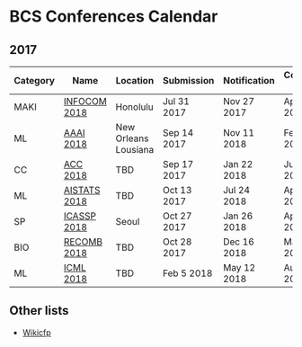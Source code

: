 # BCS Conferences Calendar

## 2017

| Category  |  Name                                                                                 |  Location	                  | Submission  | Notification     | Conference dates |
| ---       | ---                                                                                   | ---                         | ---         | ---              | ---              |
| MAKI      |[INFOCOM 2018](http://infocom2018.ieee-infocom.org/content/call-papers-main-conference)| Honolulu                    | Jul 31 2017 | Nov 27 2017      | Apr 15-19  2018  |
| ML        |[AAAI 2018](https://aaai.org/Conferences/AAAI/aaai18.php)                              | New Orleans Lousiana        | Sep 14 2017 | Nov 11 2018      | Feb 4–9  2018    |
| CC       |[ACC 2018](http://cb.csail.mit.edu/cb/recomb2017/)                                     | TBD                         | Sep 17 2017 | Jan 22 2018      | Jun 27-29 2018     |
| ML        |[AISTATS 2018](http://www.aistats.org/)                                                | TBD                         | Oct 13 2017 | Jul 24 2018      | Apr 20-22 2018   |
| SP        |[ICASSP 2018](https://2018.ieeeicassp.org/ImportantDates.asp)                          | Seoul                       | Oct 27 2017 | Jan 26 2018      | Apr 22-27 2018   |
| BIO       |[RECOMB 2018](http://cb.csail.mit.edu/cb/recomb2017/)                                  | TBD                         | Oct 28 2017 | Dec 16 2018      | May 3-7 2018     |
| ML       |[ICML 2018](http://cb.csail.mit.edu/cb/recomb2017/)                                     | TBD                         | Feb 5 2018 | May 12 2018      | Aug 7-9 2018     |



## Other lists

- [Wikicfp](http://wikicfp.com)



